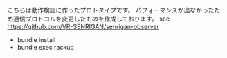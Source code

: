 こちらは動作検証に作ったプロトタイプです。
パフォーマンスが出なかったため通信プロトコルを変更したものを作成しております。
see https://github.com/VR-SENRIGAN/senrigan-observer


- bundle install
- bundle exec rackup

